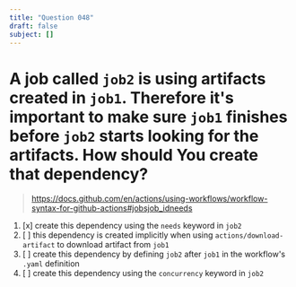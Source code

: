 ```yaml
---
title: "Question 048"
draft: false
subject: []
---
```


# A job called `job2` is using artifacts created in `job1`. Therefore it's important to make sure `job1` finishes before `job2` starts looking for the artifacts. How should You create that dependency?

> https://docs.github.com/en/actions/using-workflows/workflow-syntax-for-github-actions#jobsjob_idneeds

1. [x] create this dependency using the `needs` keyword in `job2`
1. [ ] this dependency is created implicitly when using `actions/download-artifact` to download artifact from `job1`
1. [ ] create this dependency by defining `job2` after `job1` in the workflow's `.yaml` definition
1. [ ] create this dependency using the `concurrency` keyword in `job2`
